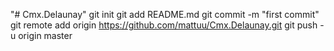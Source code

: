 "# Cmx.Delaunay"  git init git add README.md git commit -m "first commit" git remote add origin https://github.com/mattuu/Cmx.Delaunay.git git push -u origin master
